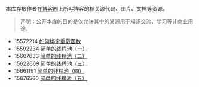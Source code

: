 本库存放作者在[博客园](https://www.cnblogs.com/green-cnblogs/)上所写博客的相关源代码、图片、文档等资源。

> 声明：公开本库的目的是仅允许其中的资源用于知识交流、学习等非商业用途。

* 15572214 [如何绑定重载函数](https://www.cnblogs.com/green-cnblogs/p/15572214.html)
* 15592234 [简单的线程池（一）](https://www.cnblogs.com/green-cnblogs/p/15592234.html)
* 15607633 [简单的线程池（二）](https://www.cnblogs.com/green-cnblogs/p/15607633.html)
* 15622669 [简单的线程池（三）](https://www.cnblogs.com/green-cnblogs/p/15622669.html)
* 15661191 [简单的线程池（四）](https://www.cnblogs.com/green-cnblogs/p/15661191.html)
* 15676560 [简单的线程池（五）](https://www.cnblogs.com/green-cnblogs/p/15676560.html)

